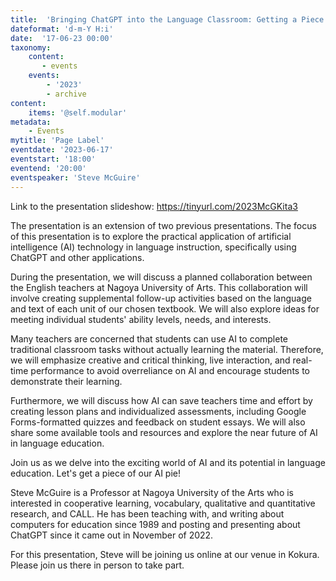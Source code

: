 ```yaml
---
title:  'Bringing ChatGPT into the Language Classroom: Getting a Piece of the AI Pie in the Sky'
dateformat: 'd-m-Y H:i'
date:  '17-06-23 00:00'
taxonomy:
    content:
       - events
    events:
        - '2023' 
        - archive
content:
    items: '@self.modular'
metadata:
    - Events
mytitle: 'Page Label'
eventdate: '2023-06-17'
eventstart: '18:00'
eventend: '20:00'
eventspeaker: 'Steve McGuire'
---
```



Link to the presentation slideshow: https://tinyurl.com/2023McGKita3

The presentation is an extension of two previous presentations. The focus of this presentation is to explore the practical application of artificial intelligence (AI) technology in language instruction, specifically using ChatGPT and other applications.


During the presentation, we will discuss a planned collaboration between the English teachers at Nagoya University of Arts. This collaboration will involve creating supplemental follow-up activities based on the language and text of each unit of our chosen textbook. We will also explore ideas for meeting individual students' ability levels, needs, and interests.


Many teachers are concerned that students can use AI to complete traditional classroom tasks without actually learning the material. Therefore, we will emphasize creative and critical thinking, live interaction, and real-time performance to avoid overreliance on AI and encourage students to demonstrate their learning.


Furthermore, we will discuss how AI can save teachers time and effort by creating lesson plans and individualized assessments, including Google Forms-formatted quizzes and feedback on student essays. We will also share some available tools and resources and explore the near future of AI in language education.


Join us as we delve into the exciting world of AI and its potential in language education. Let's get a piece of our AI pie!


Steve McGuire is a Professor at Nagoya University of the Arts who is interested in cooperative learning, vocabulary, qualitative and quantitative research, and CALL. He has been teaching with, and writing about computers for education since 1989 and posting and presenting about ChatGPT since it came out in November of 2022.

For this presentation, Steve will be joining us online at our venue in Kokura. Please join us there in person to take part.

